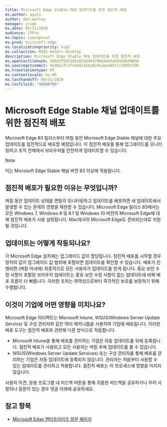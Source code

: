 ```yaml
---
title: Microsoft Edge Stable 채널 업데이트를 위한 점진적 배포
ms.author: aguta
author: dan-wesley
manager: srugh
ms.date: 05/21/2020
audience: ITPro
ms.topic: conceptual
ms.prod: microsoft-edge
ms.localizationpriority: high
ms.collection: M365-modern-desktop
description: Microsoft Edge Stable 채널 업데이트를 위한 점진적 배포
ms.openlocfilehash: 5b0d2f58318b10538d0470b644d346b5b9b9489b
ms.sourcegitcommit: 4edbe2fc2fc9a013e6a0245aba485fcc5905539b
ms.translationtype: HT
ms.contentlocale: ko-KR
ms.lasthandoff: 08/31/2020
ms.locfileid: "10980700"
---
```

# Microsoft Edge Stable 채널 업데이트를 위한 점진적 배포

Microsoft Edge 83 릴리스부터 며칠 동안 Microsoft Edge Stable 채널에 대한 주요 업데이트를 점진적으로 배포할 예정입니다. 이 점진적 배포를 통해 업그레이드를 모니터링하고 조직 전체에서 브라우저를 안전하게 업데이트할 수 있습니다.

> [!NOTE]
> 이는 Microsoft Edge Stable 채널 버전 83 이상에 적용됩니다.

## 점진적 배포가 필요한 이유는 무엇입니까?

며칠 동안 업데이트 상태를 면밀히 모니터링하고 업데이트를 배포하면 새 업데이트에서 발생할 수 있는 문제의 영향을 제한할 수 있습니다. Microsoft Edge 릴리스 83에서는 모든 Windows 7, Windows 8 및 8.1 및 Windows 10 버전의 Microsoft Edge에 대해 점진적 배포가 사용 설정됩니다. Mac에서의 Microsoft Edge도 준비되는대로 지원될 것입니다.

## 업데이트는 어떻게 작동되나요?

각 Microsoft Edge 설치에는 업그레이드 값이 할당됩니다. 점진적 배포를 시작할 경우 장치의 값이 업그레이드 값 범위에 포함되면 업데이트를 확인할 수 있습니다. 배포가 진행되면 (며칠 이내에) 최종적으로 모든 사용자가 업데이트를 받게 됩니다. 중요 보안 수정 사항이 포함된 브라우저 업데이트는 중요 보안 수정 사항이 없는 업데이트에 비해 배포 흐름이 더 빠릅니다. 이러한 조치는 취약성으로부터 즉각적인 보호를 보장하기 위해 수행됩니다.

## 이것이 기업에 어떤 영향을 미치나요?

Microsoft Edge 아티팩트는 Microsoft Intune, WSUS(Windows Server Update Service) 및 구성 관리자와 같은 여러 메커니즘을 사용하여 기업에 배포됩니다. 이러한 배포 도구는 점진적 배포와 관련해 다른 방식으로 작동합니다.

- Microsoft Intune을 통해 배포를 관리하는 기업은 자동 업데이트를 위해 등록됩니다. 점진적 배포가 사용되고 모든 사용자는 며칠 후에 업데이트를 볼 수 있습니다.
- WSUS(Windows Server Update Services) 또는 구성 관리자를 통해 배포를 관리하는 기업은 자동 업데이트에 등록되지 않습니다. 관리자는 처음부터 사용할 수 있는 업데이트를 관리하고 적용합니다. 점진적 배포는 이 프로세스에 영향을 미치지 않습니다.

사용자 의견, 응용 프로그램 내 피드백 버튼을 통해 귀중한 피드백을 공유하거나 우려 사항이나 질문이 있는 경우 댓글 아래에 공유하세요.

## 참고 항목

- [Microsoft Edge 엔터프라이즈 방문 페이지](https://aka.ms/EdgeEnterprise)
